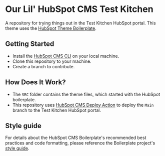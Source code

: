 <h1>Our Lil' HubSpot CMS Test Kitchen</h1>

<p>
  A repository for trying things out in the Test Kitchen HubSpot portal. This theme uses the <a href="https://github.com/HubSpot/cms-theme-boilerplate/wiki">HubSpot Theme Boilerplate</a>.
</p>

## Getting Started

* Install the [HubSpot CMS CLI](https://developers.hubspot.com/docs/cms/guides/getting-started) on your local machine.
* Clone this repository to your machine.
* Create a branch to contribute.

## How Does It Work?

* The `SRC` folder contains the theme files, which started with the HubSpot boilerplate.
* This repository uses [HubSpot CMS Deploy Action](https://github.com/marketplace/actions/hubspot-cms-deploy) to deploy the `Main` branch to the Test Kitchen HubSpot portal.

## Style guide

For details about the HubSpot CMS Boilerplate's recommended best practices and code formatting, please reference the Boilerplate project's [style guide](https://github.com/HubSpot/cms-theme-boilerplate/blob/master/STYLEGUIDE.md).
